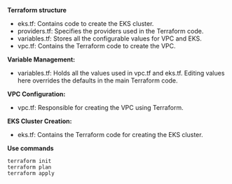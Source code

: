 **Terraform structure**

- eks.tf: Contains code to create the EKS cluster.
- providers.tf: Specifies the providers used in the Terraform code.
- variables.tf: Stores all the configurable values for VPC and EKS.
- vpc.tf: Contains the Terraform code to create the VPC.

**Variable Management:**
- variables.tf:
Holds all the values used in vpc.tf and eks.tf.
Editing values here overrides the defaults in the main Terraform code.


**VPC Configuration:**
- vpc.tf:
Responsible for creating the VPC using Terraform.


**EKS Cluster Creation:**
- eks.tf:
Contains the Terraform code for creating the EKS cluster.

**Use commands**
```
terraform init
terraform plan
terraform apply
```

